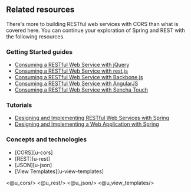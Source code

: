 ## Related resources

There's more to building RESTful web services with CORS than what is covered here. You can continue your exploration of Spring and REST with the following resources.

### Getting Started guides

* [Consuming a RESTful Web Service with jQuery][gs-consuming-rest-jquery]
* [Consuming a RESTful Web Service with rest.js][gs-consuming-rest-restjs]
* [Consuming a RESTful Web Service with Backbone.js][gs-consuming-rest-backbone]
* [Consuming a RESTful Web Service with AngularJS][gs-consuming-rest-angularjs]
* [Consuming a RESTful Web Service with Sencha Touch][gs-consuming-rest-sencha]

[gs-consuming-rest-angularjs]: /guides/gs/consuming-rest-angularjs
[gs-consuming-rest-jquery]: /guides/gs/consuming-rest-jquery
[gs-consuming-rest-restjs]: /guides/gs/consuming-rest-restjs
[gs-consuming-rest-backbone]: /guides/gs/consuming-rest-backbone
[gs-consuming-rest-sencha]: /guides/gs/consuming-rest-sencha

### Tutorials

* [Designing and Implementing RESTful Web Services with Spring][tut-rest]
* [Designing and Implementing a Web Application with Spring][tut-web]

[tut-rest]: /guides/tutorials/rest
[tut-web]: /guides/tutorials/web

### Concepts and technologies

* [CORS][u-cors]
* [REST][u-rest]
* [JSON][u-json]
* [View Templates][u-view-templates]

<@u_cors/>
<@u_rest/>
<@u_json/>
<@u_view_templates/>
